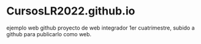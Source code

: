 # CursosLR2022.github.io
ejemplo web github
proyecto de web integrador 1er cuatrimestre, subido a github para publicarlo como web. 

